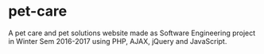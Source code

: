 # pet-care
A pet care and pet solutions website made as Software Engineering project in Winter Sem 2016-2017 using PHP, AJAX, jQuery and JavaScript.
